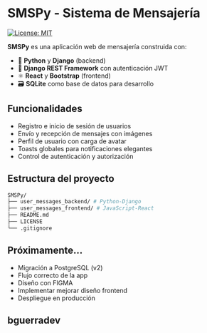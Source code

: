 # SMSPy - Sistema de Mensajería

[![License: MIT](https://img.shields.io/badge/License-MIT-yellow.svg)](LICENSE)

**SMSPy** es una aplicación web de mensajería construida con:

- 🐍 **Python** y **Django** (backend)
- 💬 **Django REST Framework** con autenticación JWT
- ⚛️ **React** y **Bootstrap** (frontend)
- 🗃️ **SQLite** como base de datos para desarrollo

## Funcionalidades

- Registro e inicio de sesión de usuarios
- Envío y recepción de mensajes con imágenes
- Perfil de usuario con carga de avatar
- Toasts globales para notificaciones elegantes
- Control de autenticación y autorización

## Estructura del proyecto

```bash
SMSPy/
├── user_messages_backend/ # Python-Django
├── user_messages_frontend/ # JavaScript-React 
├── README.md
├── LICENSE
└── .gitignore
```

## Próximamente...

- Migración a PostgreSQL (v2)
- Flujo correcto de la app
- Diseño con FIGMA
- Implementar mejorar diseño frontend
- Despliegue en producción

## bguerradev